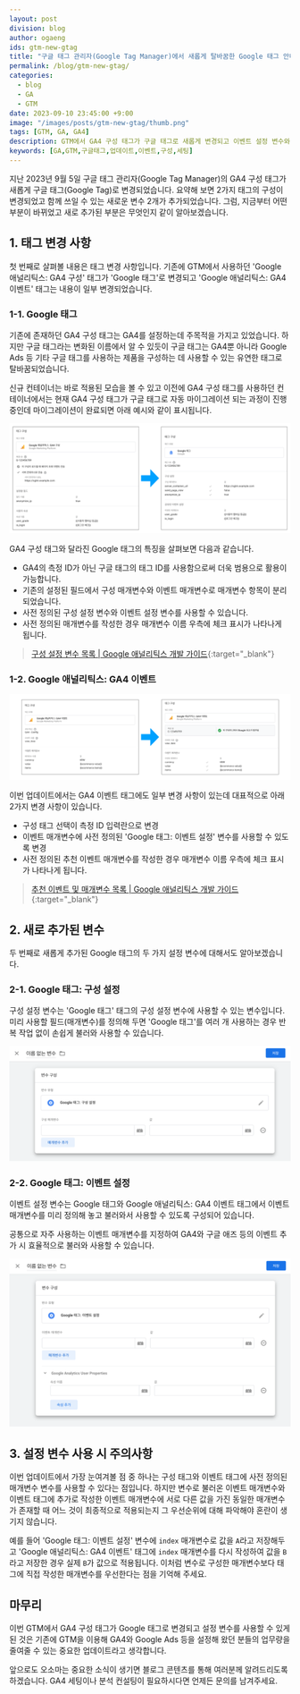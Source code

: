 ```yaml
---
layout: post
division: blog
author: ogaeng
ids: gtm-new-gtag
title: "구글 태그 관리자(Google Tag Manager)에서 새롭게 탈바꿈한 Google 태그 안내(구 GA4 구성 태그)"
permalink: /blog/gtm-new-gtag/
categories:
  - blog
  - GA
  - GTM
date: 2023-09-10 23:45:00 +9:00
image: "/images/posts/gtm-new-gtag/thumb.png"
tags: [GTM, GA, GA4]
description: GTM에서 GA4 구성 태그가 구글 태그로 새롭게 변경되고 이벤트 설정 변수와 구성 설정 변수가 신규로 생겼습니다. 이번 업데이트로 무엇이 달라졌는지 알아보겠습니다.
keywords: [GA,GTM,구글태그,업데이트,이벤트,구성,세팅]
---
```


지난 2023년 9월 5일 구글 태그 관리자(Google Tag Manager)의 GA4 구성 태그가 새롭게 구글 태그(Google Tag)로 변경되었습니다. 요약해 보면 2가지 태그의 구성이 변경되었고 함께 쓰일 수 있는 새로운 변수 2개가 추가되었습니다. 그럼, 지금부터 어떤 부분이 바뀌었고 새로 추가된 부분은 무엇인지 같이 알아보겠습니다.

## 1. 태그 변경 사항

첫 번째로 살펴볼 내용은 태그 변경 사항입니다. 기존에 GTM에서 사용하던 'Google 애널리틱스: GA4 구성' 태그가 'Google 태그'로 변경되고 'Google 애널리틱스: GA4 이벤트' 태그는 내용이 일부 변경되었습니다.

### 1-1. Google 태그

기존에 존재하던 GA4 구성 태그는 GA4를 설정하는데 주목적을 가지고 있었습니다. 하지만 구글 태그라는 변화된 이름에서 알 수 있듯이 구글 태그는 GA4뿐 아니라 Google Ads 등 기타 구글 태그를 사용하는 제품을 구성하는 데 사용할 수 있는 유연한 태그로 탈바꿈되었습니다.

신규 컨테이너는 바로 적용된 모습을 볼 수 있고 이전에 GA4 구성 태그를 사용하던 컨테이너에서는 현재 GA4 구성 태그가 구글 태그로 자동 마이그레이션 되는 과정이 진행 중인데 마이그레이션이 완료되면 아래 예시와 같이 표시됩니다.

![google 태그](/images/posts/gtm-new-gtag/01.png)

GA4 구성 태그와 달라진 Google 태그의 특징을 살펴보면 다음과 같습니다.

- GA4의 측정 ID가 아닌 구글 태그의 태그 ID를 사용함으로써 더욱 범용으로 활용이 가능합니다.
- 기존의 설정된 필드에서 구성 매개변수와 이벤트 매개변수로 매개변수 항목이 분리되었습니다.
- 사전 정의된 구성 설정 변수와 이벤트 설정 변수를 사용할 수 있습니다.
- 사전 정의된 매개변수를 작성한 경우 매개변수 이름 우측에 체크 표시가 나타나게 됩니다.

> [구성 설정 변수 목록 \| Google 애널리틱스 개발 가이드](https://developers.google.com/analytics/devguides/collection/ga4/reference/config){:target="_blank"}

### 1-2. Google 애널리틱스: GA4 이벤트

![GA4 이벤트 태그](/images/posts/gtm-new-gtag/02.png)

이번 업데이트에서는 GA4 이벤트 태그에도 일부 변경 사항이 있는데 대표적으로 아래 2가지 변경 사항이 있습니다.

- 구성 태그 선택이 측정 ID 입력란으로 변경
- 이벤트 매개변수에 사전 정의된 'Google 태그: 이벤트 설정' 변수를 사용할 수 있도록 변경
- 사전 정의된 추천 이벤트 매개변수를 작성한 경우 매개변수 이름 우측에 체크 표시가 나타나게 됩니다.

> [추천 이벤트 및 매개변수 목록 \| Google 애널리틱스 개발 가이드](https://developers.google.com/analytics/devguides/collection/ga4/reference/events?hl=en&client_type=gtm){:target="_blank"}

## 2. 새로 추가된 변수

두 번째로 새롭게 추가된 Google 태그의 두 가지 설정 변수에 대해서도 알아보겠습니다.

### 2-1. Google 태그: 구성 설정

구성 설정 변수는 'Google 태그' 태그의 구성 설정 변수에 사용할 수 있는 변수입니다. 미리 사용할 필드(매개변수)를 정의해 두면 'Google 태그'를 여러 개 사용하는 경우 반복 작업 없이 손쉽게 불러와 사용할 수 있습니다.

![구성 설정 변수](/images/posts/gtm-new-gtag/03.png)

### 2-2. Google 태그: 이벤트 설정

이벤트 설정 변수는 Google 태그와 Google 애널리틱스: GA4 이벤트 태그에서 이벤트 매개변수를 미리 정의해 놓고 불러와서 사용할 수 있도록 구성되어 있습니다.

공통으로 자주 사용하는 이벤트 매개변수를 지정하여 GA4와 구글 애즈 등의 이벤트 추가 시 효율적으로 불러와 사용할 수 있습니다.

![이벤트 설정 변수](/images/posts/gtm-new-gtag/04.png)

## 3. 설정 변수 사용 시 주의사항

이번 업데이트에서 가장 눈여겨볼 점 중 하나는 구성 태그와 이벤트 태그에 사전 정의된 매개변수 변수를 사용할 수 있다는 점입니다. 하지만 변수로 불러온 이벤트 매개변수와 이벤트 태그에 추가로 작성한 이벤트 매개변수에 서로 다른 값을 가진 동일한 매개변수가 존재할 때 어느 것이 최종적으로 적용되는지 그 우선순위에 대해 파악해야 혼란이 생기지 않습니다.

예를 들어 'Google 태그: 이벤트 설정' 변수에 `index` 매개변수로 값을 `A`라고 저장해두고 'Google 애널리틱스: GA4 이벤트' 태그에 `index` 매개변수를 다시 작성하여 값을 `B`라고 저장한 경우 실제 `B`가 값으로 적용됩니다. 이처럼 변수로 구성한 매개변수보다 태그에 직접 작성한 매개변수를 우선한다는 점을 기억해 주세요.

## 마무리

이번 GTM에서 GA4 구성 태그가 Google 태그로 변경되고 설정 변수를 사용할 수 있게 된 것은 기존에 GTM을 이용해 GA4와 Google Ads 등을 설정해 왔던 분들의 업무량을 줄여줄 수 있는 중요한 업데이트라고 생각합니다.

앞으로도 오소마는 중요한 소식이 생기면 블로그 콘텐츠를 통해 여러분께 알려드리도록 하겠습니다. GA4 세팅이나 분석 컨설팅이 필요하시다면 언제든 문의를 남겨주세요.